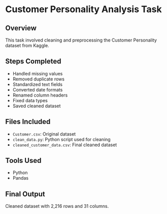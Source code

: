 # Customer Personality Analysis Task

## Overview
This task involved cleaning and preprocessing the Customer Personality dataset from Kaggle.

## Steps Completed
- Handled missing values
- Removed duplicate rows
- Standardized text fields
- Converted date formats
- Renamed column headers
- Fixed data types
- Saved cleaned dataset

## Files Included
- `Customer.csv`: Original dataset
- `clean_data.py`: Python script used for cleaning
- `cleaned_customer_data.csv`: Final cleaned dataset

## Tools Used
- Python
- Pandas

## Final Output
Cleaned dataset with 2,216 rows and 31 columns.
